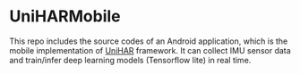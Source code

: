 # UniHARMobile
This repo includes the source codes of an Android application, which is the mobile implementation of [UniHAR](https://dapowan.github.io/wands_unihar/) framework. It can collect IMU sensor data and train/infer deep learning models (Tensorflow lite) in real time.

